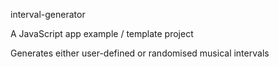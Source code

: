 interval-generator

A JavaScript app example / template project

Generates either user-defined or randomised musical intervals
